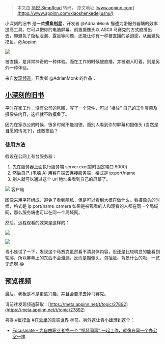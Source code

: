 > 本文由 [简悦 SimpRead](http://ksria.com/simpread/) 转码， 原文地址 [www.appinn.com](https://www.appinn.com/xiaoshenkedejiushu/)

小深刻的旧书 是一款**摸鱼剋星**，开发者 @AdrianMonk 描述为带服务器端的效率提高工具。它可以把你的电脑屏幕、前置摄像头以 ASCII 马赛克的方式直播出去，即避免了隐私泄漏、露脸等问题，还能让你有一种被直播的紧迫感，从而避免摸鱼。@[Appinn](https://www.appinn.com/xiaoshenkedejiushu/)

![](https://img3.appinn.net/images/202111/moyukexing.jpg!o)

被直播，是非常神奇的一种体验。而在工作的时候被直播，并被别人盯着，则是另外一种体验。

来自[发现频道](https://meta.appinn.net/c/faxian/10)，开发者 @AdrianMonk 的作品：

[小深刻的旧书](https://meta.appinn.net/t/topic/27892)
-----------------------------------------------

平时在家工作，没有公司的氛围，写了一个软件，可以 “播放” 自己的工作屏幕及摄像头内容，这样就不敢摸鱼了。

因为在家办公的时候，很多时候不能自律。而别人看到你的屏幕和摄像头 (当然是自愿的情况下)，还敢摸鱼？

### 使用方法

假设在公网上有台服务器：

1.  先在服务器上面执行服务端 server.exe(暂时固定端口 9000)
2.  然后自己 (电脑 A) 用客户端去连接服务端，格式是 ip:port/name
3.  别人就可以通过这个 url 地址来看到自己的屏幕了。

![](https://meta.appinn.net/uploads/default/original/3X/0/d/0dee7d91a81319953f5ee5637067af956621ca9f.png) 客户端

图像采用字符组成，避免了看到隐私，但是可以看到大概在做什么。看摄像头的时候，格式是 ip:port/name_camera 如果是被观看的人和观看的人都在同一个局域网，那么服务端也可以在同一个局域网。

然后，远程观看的效果是这样的：

![](https://meta.appinn.net/uploads/default/original/3X/6/c/6cc76e74fb94a3399b281f20a8b7e5d8189457a5.png)

![](https://meta.appinn.net/uploads/default/original/3X/9/0/909f0aba3b0058761d644edfd1d8f6120cee17fa.png)

青小蛙试了一下，发现这个马赛克虽然看不清具体内容，但还是比较明显的能看到轮廓，所以屏幕上的东西不会泄漏，反而是摄像头，包括脸、背景什么的呃，一览无遗啊 😂

预览视频
----

最后，老板是不是更感兴趣，并且会要求去掉马赛克。

请前往发现频道获取：[https://meta.appinn.net/t/topic/27892](https://meta.appinn.net/t/topic/27892)

喜提 #[反摸鱼](https://www.appinn.com/tag/%e5%8f%8d%e6%91%b8%e9%b1%bc/) #[在云里的真实世界](https://www.appinn.com/wp-admin/edit.php?tag=%e5%9c%a8%e4%ba%91%e9%87%8c%e7%9a%84%e7%9c%9f%e5%ae%9e%e4%b8%96%e7%95%8c) 标签。另外这让青小蛙想到这个：

*   [Focusmate – 为自由职业者找一个 “视频同事” 一起工作，就像在同一个办公室一样](https://www.appinn.com/focusmate/)